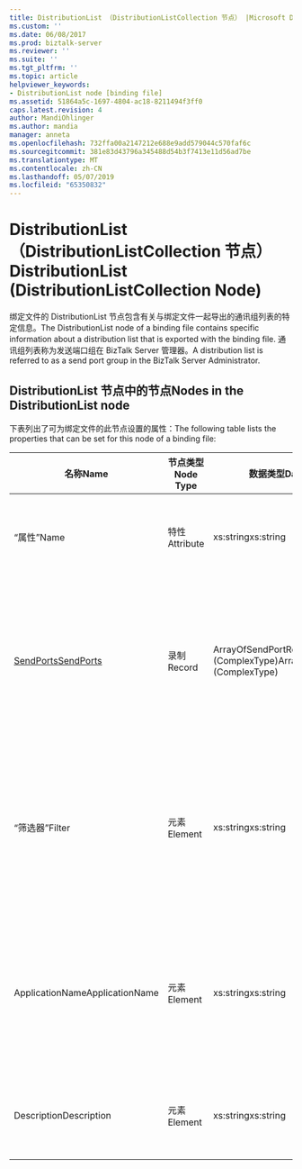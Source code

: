 ```yaml
---
title: DistributionList （DistributionListCollection 节点） |Microsoft Docs
ms.custom: ''
ms.date: 06/08/2017
ms.prod: biztalk-server
ms.reviewer: ''
ms.suite: ''
ms.tgt_pltfrm: ''
ms.topic: article
helpviewer_keywords:
- DistributionList node [binding file]
ms.assetid: 51864a5c-1697-4804-ac18-8211494f3ff0
caps.latest.revision: 4
author: MandiOhlinger
ms.author: mandia
manager: anneta
ms.openlocfilehash: 732ffa00a2147212e688e9add579044c570faf6c
ms.sourcegitcommit: 381e83d43796a345488d54b3f7413e11d56ad7be
ms.translationtype: MT
ms.contentlocale: zh-CN
ms.lasthandoff: 05/07/2019
ms.locfileid: "65350832"
---
```

# <a name="distributionlist-distributionlistcollection-node"></a><span data-ttu-id="86d10-102">DistributionList （DistributionListCollection 节点）</span><span class="sxs-lookup"><span data-stu-id="86d10-102">DistributionList (DistributionListCollection Node)</span></span>
<span data-ttu-id="86d10-103">绑定文件的 DistributionList 节点包含有关与绑定文件一起导出的通讯组列表的特定信息。</span><span class="sxs-lookup"><span data-stu-id="86d10-103">The DistributionList node of a binding file contains specific information about a distribution list that is exported with the binding file.</span></span> <span data-ttu-id="86d10-104">通讯组列表称为发送端口组在 BizTalk Server 管理器。</span><span class="sxs-lookup"><span data-stu-id="86d10-104">A distribution list is referred to as a send port group in the BizTalk Server Administrator.</span></span>  
  
## <a name="nodes-in-the-distributionlist-node"></a><span data-ttu-id="86d10-105">DistributionList 节点中的节点</span><span class="sxs-lookup"><span data-stu-id="86d10-105">Nodes in the DistributionList node</span></span>  
 <span data-ttu-id="86d10-106">下表列出了可为绑定文件的此节点设置的属性：</span><span class="sxs-lookup"><span data-stu-id="86d10-106">The following table lists the properties that can be set for this node of a binding file:</span></span>  
  
|<span data-ttu-id="86d10-107">**名称**</span><span class="sxs-lookup"><span data-stu-id="86d10-107">**Name**</span></span>|<span data-ttu-id="86d10-108">**节点类型**</span><span class="sxs-lookup"><span data-stu-id="86d10-108">**Node Type**</span></span>|<span data-ttu-id="86d10-109">**数据类型**</span><span class="sxs-lookup"><span data-stu-id="86d10-109">**Data Type**</span></span>|<span data-ttu-id="86d10-110">**说明**</span><span class="sxs-lookup"><span data-stu-id="86d10-110">**Description**</span></span>|<span data-ttu-id="86d10-111">**限制**</span><span class="sxs-lookup"><span data-stu-id="86d10-111">**Restrictions**</span></span>|<span data-ttu-id="86d10-112">**注释**</span><span class="sxs-lookup"><span data-stu-id="86d10-112">**Comments**</span></span>|  
|--------------|-------------------|-------------------|---------------------|----------------------|------------------|  
|<span data-ttu-id="86d10-113">“属性”</span><span class="sxs-lookup"><span data-stu-id="86d10-113">Name</span></span>|<span data-ttu-id="86d10-114">特性</span><span class="sxs-lookup"><span data-stu-id="86d10-114">Attribute</span></span>|<span data-ttu-id="86d10-115">xs:string</span><span class="sxs-lookup"><span data-stu-id="86d10-115">xs:string</span></span>|<span data-ttu-id="86d10-116">指定分发列表的名称。</span><span class="sxs-lookup"><span data-stu-id="86d10-116">Specifies the name of the distribution list.</span></span>|<span data-ttu-id="86d10-117">可选</span><span class="sxs-lookup"><span data-stu-id="86d10-117">Not required</span></span>|<span data-ttu-id="86d10-118">默认值：空</span><span class="sxs-lookup"><span data-stu-id="86d10-118">Default value: empty</span></span>|  
|[<span data-ttu-id="86d10-119">SendPorts</span><span class="sxs-lookup"><span data-stu-id="86d10-119">SendPorts</span></span>](../core/sendports-distributionlist-node.md)|<span data-ttu-id="86d10-120">录制</span><span class="sxs-lookup"><span data-stu-id="86d10-120">Record</span></span>|<span data-ttu-id="86d10-121">ArrayOfSendPortRef (ComplexType)</span><span class="sxs-lookup"><span data-stu-id="86d10-121">ArrayOfSendPortRef (ComplexType)</span></span>|<span data-ttu-id="86d10-122">指定发送端口或通讯组列表中包含的发送端口。</span><span class="sxs-lookup"><span data-stu-id="86d10-122">Specifies the send port or send ports included in the distribution list.</span></span>|<span data-ttu-id="86d10-123">可选</span><span class="sxs-lookup"><span data-stu-id="86d10-123">Not required</span></span>|<span data-ttu-id="86d10-124">默认值：无</span><span class="sxs-lookup"><span data-stu-id="86d10-124">Default value: none</span></span>|  
|<span data-ttu-id="86d10-125">“筛选器”</span><span class="sxs-lookup"><span data-stu-id="86d10-125">Filter</span></span>|<span data-ttu-id="86d10-126">元素</span><span class="sxs-lookup"><span data-stu-id="86d10-126">Element</span></span>|<span data-ttu-id="86d10-127">xs:string</span><span class="sxs-lookup"><span data-stu-id="86d10-127">xs:string</span></span>|<span data-ttu-id="86d10-128">指定使用此分发列表的可选筛选器表达式的名称。</span><span class="sxs-lookup"><span data-stu-id="86d10-128">Specifies the name of the optional filter expression used on this distribution list.</span></span>|<span data-ttu-id="86d10-129">Required</span><span class="sxs-lookup"><span data-stu-id="86d10-129">Required</span></span>|<span data-ttu-id="86d10-130">默认值：空</span><span class="sxs-lookup"><span data-stu-id="86d10-130">Default value: empty</span></span>|  
|<span data-ttu-id="86d10-131">ApplicationName</span><span class="sxs-lookup"><span data-stu-id="86d10-131">ApplicationName</span></span>|<span data-ttu-id="86d10-132">元素</span><span class="sxs-lookup"><span data-stu-id="86d10-132">Element</span></span>|<span data-ttu-id="86d10-133">xs:string</span><span class="sxs-lookup"><span data-stu-id="86d10-133">xs:string</span></span>|<span data-ttu-id="86d10-134">指定分发列表与之关联的应用程序的名称。</span><span class="sxs-lookup"><span data-stu-id="86d10-134">Specifies the name of the application that the distribution list is associated with.</span></span>|<span data-ttu-id="86d10-135">Required</span><span class="sxs-lookup"><span data-stu-id="86d10-135">Required</span></span>|<span data-ttu-id="86d10-136">默认值：空</span><span class="sxs-lookup"><span data-stu-id="86d10-136">Default value: empty</span></span>|  
|<span data-ttu-id="86d10-137">Description</span><span class="sxs-lookup"><span data-stu-id="86d10-137">Description</span></span>|<span data-ttu-id="86d10-138">元素</span><span class="sxs-lookup"><span data-stu-id="86d10-138">Element</span></span>|<span data-ttu-id="86d10-139">xs:string</span><span class="sxs-lookup"><span data-stu-id="86d10-139">xs:string</span></span>|<span data-ttu-id="86d10-140">指定分发列表的说明。</span><span class="sxs-lookup"><span data-stu-id="86d10-140">Specifies a description for the distribution list.</span></span>|<span data-ttu-id="86d10-141">Required</span><span class="sxs-lookup"><span data-stu-id="86d10-141">Required</span></span>|<span data-ttu-id="86d10-142">默认值：空</span><span class="sxs-lookup"><span data-stu-id="86d10-142">Default value: empty</span></span>|